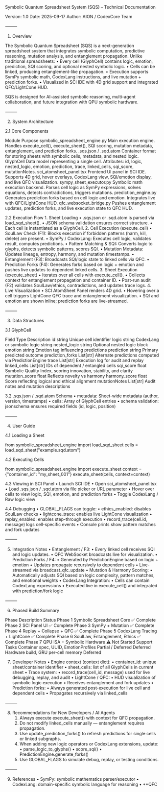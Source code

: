 Symbolic Quantum Spreadsheet System (SQS) – Technical Documentation

Version: 1.0
Date: 2025-09-17
Author: AION / CodexCore Team

⸻

1. Overview

The Symbolic Quantum Spreadsheet (SQS) is a next-generation spreadsheet system that integrates symbolic computation, predictive reasoning, mutation analysis, and entanglement propagation. Unlike traditional spreadsheets:
	•	Every cell (GlyphCell) contains logic, emotion, prediction, SQI scoring, and optional nested symbolic logic.
	•	Cells can be linked, producing entanglement-like propagation.
	•	Execution supports SymPy symbolic math, CodexLang instructions, and live mutation + prediction forks.
	•	Visualized in SCI IDE with 4D grid support and integrated QFC/LightCone HUD.

SQS is designed for AI-assisted symbolic reasoning, multi-agent collaboration, and future integration with QPU symbolic hardware.

⸻

2. System Architecture

2.1 Core Components

Module
Purpose
symbolic_spreadsheet_engine.py
Main execution engine. Handles execute_cell(), execute_sheet(), SQI scoring, mutation metadata, entanglement, and prediction forks.
.sqs.json / .sqd.atom
Container format for storing sheets with symbolic cells, metadata, and nested logic.
GlyphCell
Data model representing a single cell. Attributes: id, logic, nested_logic, emotion, prediction, trace, linked_cells, sqi_score, mutationNotes.
sci_atomsheet_panel.tsx
Frontend UI panel in SCI IDE. Supports 4D grid, hover overlays, CodexLang view, SQI/emotion display, and live QFC visualization.
sympy_sheet_executor.py
Symbolic math execution backend. Parses cell logic as SymPy expressions, solves equations, detects contradictions, triggers mutations.
prediction_engine.py
Generates prediction forks based on cell logic and emotion. Integrates live with QFC/LightCone HUD.
qfc_websocket_bridge.py
Pushes entanglement updates, prediction forks, and live execution state to QFC HUD.


2.2 Execution Flow
	1.	Sheet Loading
	•	.sqs.json or .sqd.atom is parsed via load_sqd_sheet().
	•	JSON schema validation ensures correct structure.
	•	Each cell is instantiated as a GlyphCell.
	2.	Cell Execution (execute_cell)
	•	SoulLaw Check (F1): Blocks execution if forbidden patterns (harm, kill, delete) are present.
	•	SymPy / CodexLang: Executes cell logic, validates result, computes predictions.
	•	Pattern Matching & SQI: Converts logic to glyphs, detects symbolic patterns, scores SQI.
	•	Mutation Metadata: Updates lineage, entropy, harmony, and mutation timestamps.
	•	Entanglement (F3): Broadcasts SQI/logic state to linked cells via QFC.
	•	Prediction Forks (F4): Generates forks based on logic + emotion and pushes live updates to dependent linked cells.
	3.	Sheet Execution (execute_sheet)
	•	Iterates over all cells with execute_cell().
	•	Collects context for entanglement propagation and container ID.
	•	Post-run audit (F2) validates SoulLaw/ethics, contradictions, and updates trace logs.
	4.	Live Visualization
	•	SCI AtomSheet Panel renders 4D grid.
	•	Hovering over a cell triggers LightCone QFC trace and entanglement visualization.
	•	SQI and emotion are shown inline; prediction forks are live-streamed.

⸻

3. Data Structures

3.1 GlyphCell

Field                                       Type                        Description
id
string
Unique cell identifier
logic
string
CodexLang or symbolic logic string
nested_logic
string
Optional nested logic block
emotion
string
Emotion tag influencing predictions
prediction
string
Primary predicted outcome
prediction_forks
List[str]
Alternate predictions computed via PredictionEngine
trace
List[str]
Execution log for audit and replay
linked_cells
List[str]
IDs of dependent / entangled cells
sqi_score
float
Symbolic Quality Index, scoring innovation, stability, and clarity
mutation_score
float
Reflects novelty vs harmony
harmony_score
float
Score reflecting logical and ethical alignment
mutationNotes
List[str]
Audit notes and mutation descriptions

3.2 .sqs.json / .sqd.atom Schema
	•	metadata: Sheet-wide metadata (author, version, timestamps)
	•	cells: Array of GlyphCell entries
	•	schema validation: jsonschema ensures required fields (id, logic, position)

⸻

4. User Guide

4.1 Loading a Sheet

from symbolic_spreadsheet_engine import load_sqd_sheet
cells = load_sqd_sheet("example.sqd.atom")

4.2 Executing Cells

from symbolic_spreadsheet_engine import execute_sheet
context = {"container_id": "my_sheet_001"}
execute_sheet(cells, context=context)

4.3 Viewing in SCI Panel
	•	Launch SCI IDE
	•	Open sci_atomsheet_panel.tsx
	•	Load .sqs.json / .sqd.atom via file picker or URL parameter
	•	Hover over cells to view logic, SQI, emotion, and prediction forks
	•	Toggle CodexLang / Raw logic view

4.4 Debugging
	•	GLOBAL_FLAGS can toggle:
	•	ethics_enabled: disables SoulLaw checks
	•	lightcone_trace: enables live LightCone visualization
	•	replay_enabled: enables step-through execution
	•	record_trace(cell.id, message) logs cell-specific events
	•	Console prints show pattern matches and fork updates

⸻

5. Integration Notes
	•	Entanglement / F3:
	•	Every linked cell receives SQI and logic updates.
	•	QFC WebSocket broadcasts live for visualization.
	•	Prediction Forks / F4:
	•	Generated by PredictionEngine based on logic + emotion
	•	Updates propagate recursively to dependent cells
	•	Live-streamed via broadcast_qfc_update
	•	Mutation & Harmony Scoring:
	•	Automatically adjusts SQI based on logic complexity, pattern matches, and emotional weights
	•	CodexLang Integration:
	•	Cells can contain CodexLang expressions
	•	Executed live in execute_cell() and integrated with prediction/fork logic

⸻

6. Phased Build Summary

Phase
Description
Status
Phase 1
Symbolic Spreadsheet Core
✅ Complete
Phase 2
SCI Panel UI
✅ Complete
Phase 3
SymPy + Mutation
✅ Complete
Phase 4
Replay + Collapse + QFC
✅ Complete
Phase 5
CodexLang Tracing + LightCone
✅ Complete
Phase 6
SoulLaw, Entanglement, Ethics
✅ Complete
Phase 7
QPU ISA + Symbolic Hardware
⚠ Not Started
Support Tasks
Container spec, UUID, EmotionProfiles
Partial / Deferred
Deferred
Hardware build, GRU per-cell memory
Deferred


7. Developer Notes
	•	Engine context (context dict):
	•	container_id: unique sheet/container identifier
	•	sheet_cells: list of all GlyphCells in current sheet
	•	Trace system:
	•	record_trace(cell_id, message) used for live debugging, replay, and audit
	•	LightCone / QFC:
	•	HUD visualization of symbolic logic execution
	•	Receives entanglement and fork updates
	•	Prediction forks:
	•	Always generated post-execution for live cell and dependent cells
	•	Propagates recursively via linked_cells

⸻

8. Recommendations for New Developers / AI Agents
	1.	Always execute execute_sheet() with context for QFC propagation.
	2.	Do not modify linked_cells manually — entanglement requires propagation.
	3.	Use update_prediction_forks() to refresh predictions for single cells or linked subgraphs.
	4.	When adding new logic operators or CodexLang extensions, update:
	•	parse_logic_to_glyphs()
	•	score_sqi()
	•	PredictionEngine.generate_forks()
	5.	Use GLOBAL_FLAGS to simulate debug, replay, or testing conditions.

⸻

9. References
	•	SymPy: symbolic mathematics parser/executor
	•	CodexLang: domain-specific symbolic language for reasoning
	•	**QFC

    
